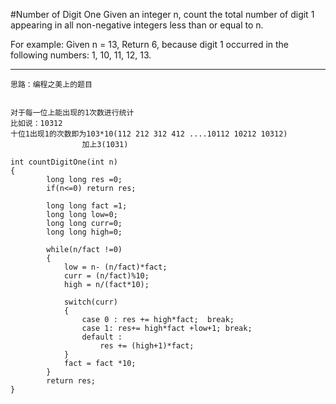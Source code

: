 #Number of Digit One
Given an integer n, count the total number of digit 1 appearing in all non-negative integers less than or equal to n.

For example:
Given n = 13,
Return 6, because digit 1 occurred in the following numbers: 1, 10, 11, 12, 13.


---


```
思路：编程之美上的题目


对于每一位上能出现的1次数进行统计
比如说：10312
十位1出现1的次数即为103*10(112 212 312 412 ....10112 10212 10312)
                加上3(1031)

int countDigitOne(int n)
{
        long long res =0;
        if(n<=0) return res;
        
        long long fact =1;
        long long low=0;
        long long curr=0;
        long long high=0;
        
        while(n/fact !=0)
        {
            low = n- (n/fact)*fact;
            curr = (n/fact)%10;
            high = n/(fact*10);
            
            switch(curr)
            {
                case 0 : res += high*fact;  break;
                case 1: res+= high*fact +low+1; break;
                default : 
                    res += (high+1)*fact;
            }
            fact = fact *10;
        }
        return res;
}
```